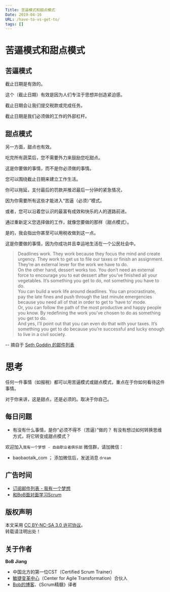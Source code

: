 ```yaml
---
Title: 苦逼模式和甜点模式
Date: 2019-04-16
URL: /have-to-vs-get-to/ 
tags: []
---
```


# 苦逼模式和甜点模式

## 苦逼模式
截止日期是有效的。

这个（截止日期）有效是因为人们专注于思想并创造紧迫感。

截止日期会让我们提交税款或完成任务。

截止日期是我们必须做的工作的外部杠杆。

## 甜点模式
另一方面，甜点也有效。

吃完所有蔬菜后，您不需要外力来鼓励您吃甜点。

这是你要做的事情，而不是你必须做的事情。

您可以围绕截止日期来建立工作生活。

你可以拖延，支付最后的罚款并推迟最后一分钟的紧急情况，

因为你需要所有这些才能进入“苦逼（必须）”模式。

或者，您可以沿着您认识的最富有成效和快乐的人的道路前进。 

通过重新定义您选择做的工作，就像您要做的那样（甜点模式）。

是的，我会指出你甚至可以用税收做到这一点。 

这是你要做的事情，因为你成功并且幸运地生活在一个公民社会中。

> Deadlines work. They work because they focus the mind and create urgency. They work to get us to file our taxes or finish an assignment. They’re an external lever for the work we have to do.  
On the other hand, dessert works too. You don’t need an external force to encourage you to eat dessert after you’ve finished all your vegetables. It’s something you get to do, not something you have to do.  
You can build a work life around deadlines. You can procrastinate, pay the late fines and push through the last minute emergencies because you need all of that in order to get to ‘have to’ mode.  
Or, you can follow the path of the most productive and happy people you know. By redefining the work you’ve chosen to do as something you get to do.    
And yes, I’ll point out that you can even do that with your taxes. It’s something you get to do because you’re successful and lucky enough to live in a civil society.

-- 摘自于 [Seth Goddin 的邮件列表](https://seths.blog/2019/04/the-gap-between-have-to-and-get-to/)

# 思考

任何一件事情（如报税）都可以用苦逼模式或甜点模式，重点在于你如何看待这件事情。

对于你来讲，这是甜点，还是必须的。取决于你自己。

## 每日问题

- 有没有什么事情，是你“必须不得不（苦逼）”做的？ 有没有想过如何转换思维方式，将它转变成甜点模式？

欢迎加入`我有一个梦想 - 自由职业者俱乐部` 微信群，请加微信：

- baobaotalk_com  ； 添加微信后，发送消息 `dream`

## 广告时间

- [订阅邮件列表 - 我有一个梦想](https://tinyletter.com/bobjiang)
- [和BoB面对面学习Scrum](https://yihuode.io/brands/33) 

## 版权声明

本文采用 [CC BY-NC-SA 3.0 许可协议](https://creativecommons.org/licenses/by-nc-sa/3.0/deed.zh)。  
转载请注明出处！

## 关于作者

**BoB Jiang**

- 中国北方的第一位CST（Certified Scrum Trainer）  
- [敏捷变革中心](https://www.c4at.cn/)（Center for Agile Transformation）合伙人  
- [Bob的博客](http://www.bobjiang.com)、《Scrum精髓》译者
